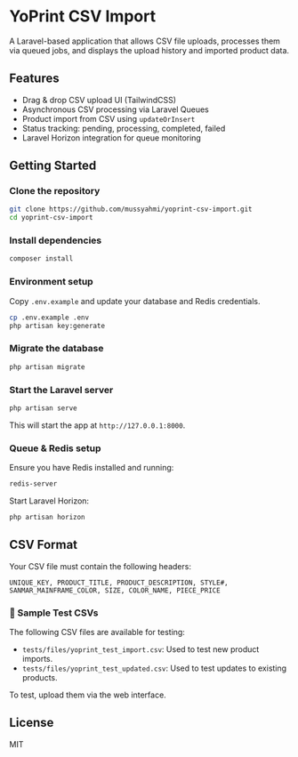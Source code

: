 # YoPrint CSV Import

A Laravel-based application that allows CSV file uploads, processes them via queued jobs, and displays the upload history and imported product data.

## Features

- Drag & drop CSV upload UI (TailwindCSS)
- Asynchronous CSV processing via Laravel Queues
- Product import from CSV using `updateOrInsert`
- Status tracking: pending, processing, completed, failed
- Laravel Horizon integration for queue monitoring

## Getting Started

### Clone the repository

```bash
git clone https://github.com/mussyahmi/yoprint-csv-import.git
cd yoprint-csv-import
```

### Install dependencies

```bash
composer install
```

### Environment setup

Copy `.env.example` and update your database and Redis credentials.

```bash
cp .env.example .env
php artisan key:generate
```

### Migrate the database

```bash
php artisan migrate
```

### Start the Laravel server

```bash
php artisan serve
```

This will start the app at `http://127.0.0.1:8000`.

### Queue & Redis setup

Ensure you have Redis installed and running:

```bash
redis-server
```

Start Laravel Horizon:

```bash
php artisan horizon
```

## CSV Format

Your CSV file must contain the following headers:

```
UNIQUE_KEY, PRODUCT_TITLE, PRODUCT_DESCRIPTION, STYLE#, SANMAR_MAINFRAME_COLOR, SIZE, COLOR_NAME, PIECE_PRICE
```

### 🧪 Sample Test CSVs

The following CSV files are available for testing:

- `tests/files/yoprint_test_import.csv`: Used to test new product imports.
- `tests/files/yoprint_test_updated.csv`: Used to test updates to existing products.

To test, upload them via the web interface.

## License

MIT
